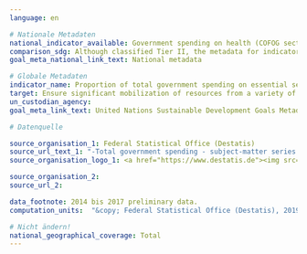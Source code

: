 ```yaml
---
language: en

# Nationale Metadaten
national_indicator_available: Government spending on health (COFOG section 07) <br> Government spending on education (COFOG section 09) <br> Government spending on social protection (COFOG section 10)
comparison_sdg: Although classified Tier II, the metadata for indicator 1.a.2 are not yet available.
goal_meta_national_link_text: National metadata

# Globale Metadaten
indicator_name: Proportion of total government spending on essential services (education, health and social protection)
target: Ensure significant mobilization of resources from a variety of sources, including through enhanced development cooperation, in order to provide adequate and predictable means for developing countries, in particular least developed countries, to implement programmes and policies to end poverty in all its dimensions
un_custodian_agency:
goal_meta_link_text: United Nations Sustainable Development Goals Metadata

# Datenquelle

source_organisation_1: Federal Statistical Office (Destatis)
source_url_text_1: "-Total government spending - subject-matter series 18, series 1.4 (Only available in German)<br>-Government spending on foreign economic aid - subject-matter series 18, series 1.4 (Only available in German)"
source_organisation_logo_1: <a href="https://www.destatis.de"><img src="https://g205sdgs.github.io/sdg-indicators/public/LogosEn/destatis.png" alt="Logo Destatis" /></a>

source_organisation_2:
source_url_2:

data_footnote: 2014 bis 2017 preliminary data.
computation_units:  "&copy; Federal Statistical Office (Destatis), 2019"

# Nicht ändern!
national_geographical_coverage: Total
---
```

